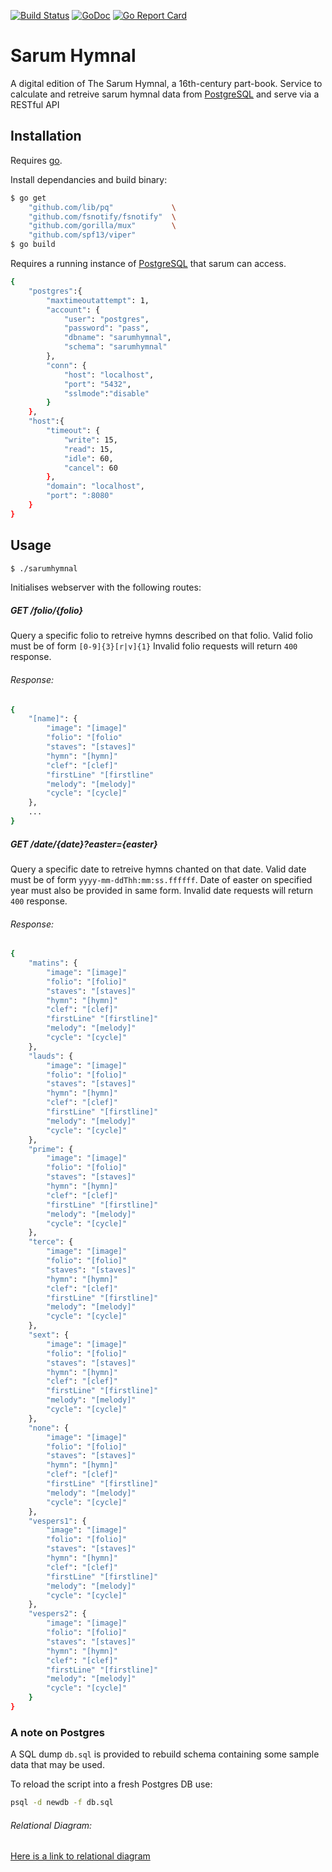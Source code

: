 [![Build Status](https://travis-ci.org/ATNU/sarum-hymnal-webserver.svg?branch=master)](https://travis-ci.org/ATNU/sarum-hymnal-webserver) [![GoDoc](https://godoc.org/github.com/golang/gddo?status.svg)](https://godoc.org/github.com/ATNU/sarum-hymnal-webserver) [![Go Report Card](https://goreportcard.com/badge/github.com/ATNU/sarum-hymnal-webserver)](https://goreportcard.com/report/github.com/ATNU/sarum-hymnal-webserver)

# Sarum Hymnal
A digital edition of The Sarum Hymnal, a 16th-century part-book.
Service to calculate and retreive sarum hymnal data from [PostgreSQL] and serve via a RESTful API

## Installation
Requires [go].

Install dependancies and build binary:

```sh
$ go get 
    "github.com/lib/pq"             \
	"github.com/fsnotify/fsnotify"	\
    "github.com/gorilla/mux"        \
	"github.com/spf13/viper"
$ go build
```

Requires a running instance of [PostgreSQL] that sarum can access.
```sh
{
    "postgres":{
        "maxtimeoutattempt": 1,
        "account": {
            "user": "postgres",
            "password": "pass",
            "dbname": "sarumhymnal",
            "schema": "sarumhymnal"
        },
        "conn": {
            "host": "localhost",
            "port": "5432",
            "sslmode":"disable"
        }
    },
    "host":{
        "timeout": {
            "write": 15,
            "read": 15,
            "idle": 60,
            "cancel": 60 
        },
        "domain": "localhost",
        "port": ":8080"
    }
}
```

## Usage
```sh
$ ./sarumhymnal
```
Initialises webserver with the following routes:

##### GET /folio/{folio}
Query a specific folio to retreive hymns described on that folio. Valid folio must be of form ``` [0-9]{3}[r|v]{1} ```
Invalid folio requests will return ```400``` response.

###### Response:
```sh
{
    "[name]": {
        "image": "[image]"
        "folio": "[folio"
        "staves": "[staves]"
        "hymn": "[hymn]"
        "clef": "[clef]" 
        "firstLine" "[firstline" 
        "melody": "[melody]"
        "cycle": "[cycle]"
    },
    ...
}
```

##### GET /date/{date}?easter={easter}
Query a specific date to retreive hymns chanted on that date. Valid date must be of form ```yyyy-mm-ddThh:mm:ss.ffffff```.
Date of easter on specified year must also be provided in same form.
Invalid date requests will return ```400``` response.

###### Response:
```sh
{
    "matins": {
        "image": "[image]"
        "folio": "[folio]"
        "staves": "[staves]"
        "hymn": "[hymn]"
        "clef": "[clef]" 
        "firstLine" "[firstline]" 
        "melody": "[melody]"
        "cycle": "[cycle]"
    },
    "lauds": {
        "image": "[image]"
        "folio": "[folio]"
        "staves": "[staves]"
        "hymn": "[hymn]"
        "clef": "[clef]" 
        "firstLine" "[firstline]" 
        "melody": "[melody]"
        "cycle": "[cycle]"
    },
    "prime": {
        "image": "[image]"
        "folio": "[folio]"
        "staves": "[staves]"
        "hymn": "[hymn]"
        "clef": "[clef]" 
        "firstLine" "[firstline]" 
        "melody": "[melody]"
        "cycle": "[cycle]"
    },
    "terce": {
        "image": "[image]"
        "folio": "[folio]"
        "staves": "[staves]"
        "hymn": "[hymn]"
        "clef": "[clef]" 
        "firstLine" "[firstline]" 
        "melody": "[melody]"
        "cycle": "[cycle]"
    },
    "sext": {
        "image": "[image]"
        "folio": "[folio]"
        "staves": "[staves]"
        "hymn": "[hymn]"
        "clef": "[clef]" 
        "firstLine" "[firstline]" 
        "melody": "[melody]"
        "cycle": "[cycle]"
    },
    "none": {
        "image": "[image]"
        "folio": "[folio]"
        "staves": "[staves]"
        "hymn": "[hymn]"
        "clef": "[clef]" 
        "firstLine" "[firstline]" 
        "melody": "[melody]"
        "cycle": "[cycle]"
    },
    "vespers1": {
        "image": "[image]"
        "folio": "[folio]"
        "staves": "[staves]"
        "hymn": "[hymn]"
        "clef": "[clef]" 
        "firstLine" "[firstline]" 
        "melody": "[melody]"
        "cycle": "[cycle]"
    },
    "vespers2": {
        "image": "[image]"
        "folio": "[folio]"
        "staves": "[staves]"
        "hymn": "[hymn]"
        "clef": "[clef]" 
        "firstLine" "[firstline]" 
        "melody": "[melody]"
        "cycle": "[cycle]"
    }
}
```

### A note on Postgres

A SQL dump ```db.sql``` is provided to rebuild schema containing some sample data that may be used.

To reload the script into a fresh Postgres DB use:
```sh
psql -d newdb -f db.sql
```


###### Relational Diagram:
[Here is a link to relational diagram]



[Here is a link to relational diagram]:https://mermaidjs.github.io/mermaid-live-editor/#/view/eyJjb2RlIjoiZ3JhcGggVERcbiAgICBlbnRyeSAtLSBoYXZlIG9uZSAtLT4gaW1hZ2VcbiAgICBoeW1uIC0tIGhhdmUgbWFueSAtLT4gZW50cnlcbiAgICBwc2FsdGVyIC0tIGhhdmUgbWFueSAtLT4gaHltblxuICAgIHNhbmN0b3JhbCAtLSBoYXZlIG1hbnkgLS0-IGh5bW5cbiAgICBjb21tb24gLS0gaGF2ZSBtYW55IC0tPiBoeW1uXG4gICAgXG4gICAgXG4iLCJtZXJtYWlkIjp7InRoZW1lIjoiZGVmYXVsdCJ9fQ
[PostgreSQL]: https://www.postgresql.org/
[go]: https://golang.org/

